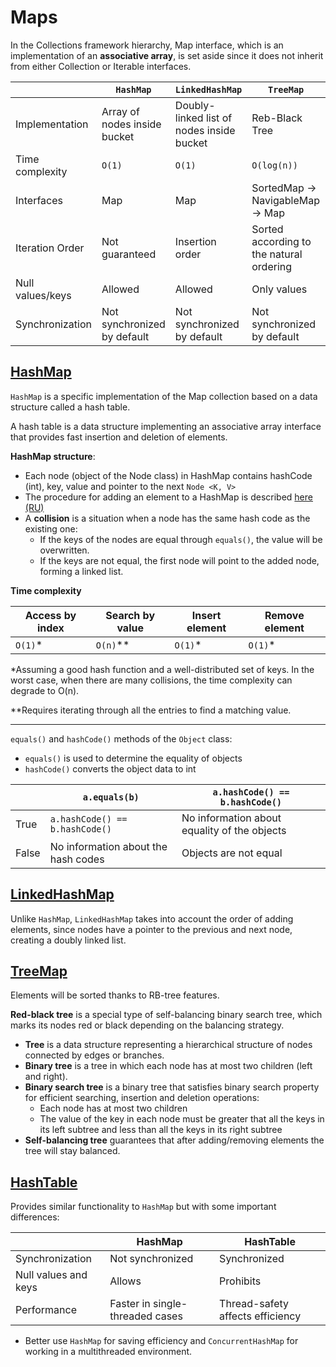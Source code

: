 # Maps

In the Collections framework hierarchy, Map interface, which is an implementation of an **associative array**, is set aside since it does not inherit from either Collection or Iterable interfaces.

|  | `HashMap` |  `LinkedHashMap` | `TreeMap`  | `HashTable` |
| ---- |------|  ------|------------------------------------------|  ------| 
| Implementation | Array of nodes inside bucket | Doubly-linked list of nodes inside bucket  | Reb-Black Tree                           | Array of linked lists inside bucket |  
| Time complexity | `O(1)` | `O(1)` | `O(log(n))`                              | `O(1)` |
| Interfaces | Map | Map | SortedMap -> NavigableMap -> Map         | Map |
| Iteration Order | Not guaranteed | Insertion order  | Sorted according to the natural ordering | Not guaranteed |
| Null values/keys | Allowed | Allowed  | Only values                              | Prohibited |
| Synchronization | Not synchronized by default | Not synchronized by default | Not synchronized by default              | Synchronized |


## [HashMap](https://docs.oracle.com/javase/8/docs/api/java/util/HashMap.html)

`HashMap` is a specific implementation of the Map collection based on a data structure called a hash table.

A hash table is a data structure implementing an associative array interface that provides fast insertion and deletion of elements.

**HashMap structure**:

* Each node (object of the Node class) in HashMap contains hashCode (int), key, value and pointer to the next ```Node <K, V>```
* The procedure for adding an element to a HashMap is described [here (RU)](https://habr.com/ru/articles/128017/)
* A **collision** is a situation when a node has the same hash code as the existing one:
    *  If the keys of the nodes are equal through ```equals()```, the value will be overwritten.
    *  If the keys are not equal, the first node will point to the added node, forming a linked list.


**Time complexity**

| Access by index | Search by value | Insert element | Remove element |     
| ---- |------| ------| ------|    
|   `O(1)`* |   `O(n)`** |   `O(1)`* |   `O(1)`* |

*Assuming a good hash function and a well-distributed set of keys. In the worst case, when there are many collisions, the time complexity can degrade to O(n).

**Requires iterating through all the entries to find a matching value.

<hr>  

```equals()``` and ```hashCode()```  methods of the ```Object``` class:
* ```equals()``` is used to determine the equality of objects
* ```hashCode()``` converts the object data to int

|  | ```a.equals(b)``` |  ```a.hashCode() == b.hashCode()``` |     
| ---- |------|  ------|
| True | ```a.hashCode() == b.hashCode()``` |  No information about equality of the objects |
| False | No information about the hash codes |  Objects are not equal |    


## [LinkedHashMap](https://docs.oracle.com/javase/8/docs/api/java/util/LinkedHashMap.html)

Unlike `HashMap`, `LinkedHashMap` takes into account the order of adding elements, since nodes have a pointer to the previous and next node, creating a doubly linked list.

## [TreeMap](https://docs.oracle.com/javase/8/docs/api/java/util/TreeMap.html)

Elements will be sorted thanks to RB-tree features. 

**Red-black tree** is a special type of self-balancing binary search tree, which marks its nodes red or black depending on the balancing strategy. 
  * **Tree** is a data structure representing a hierarchical structure of nodes connected by edges or branches.
  * **Binary tree** is a tree in which each node has at most two children (left and right).
  * **Binary search tree** is a binary tree that satisfies binary search property for efficient searching, insertion and deletion operations: 
    * Each node has at most two children
    * The value of the key in each node must be greater that all the keys in its left subtree and less than all the keys in its right subtree
  * **Self-balancing tree** guarantees that after adding/removing elements the tree will stay balanced. 


## [HashTable](https://docs.oracle.com/javase/8/docs/api/java/util/Hashtable.html)

Provides similar functionality to `HashMap` but with some important differences:

|                       | HashMap                         | HashTable | 
|-----------------------|---------------------------------|-----------| 
| Synchronization       | Not synchronized                | Synchronized |
| Null values and keys  | Allows                          | Prohibits |
| Performance           | Faster in single-threaded cases | Thread-safety affects efficiency |

* Better use `HashMap` for saving efficiency and `ConcurrentHashMap` for working in a multithreaded environment.
